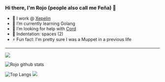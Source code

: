 ### Hi there, I'm Rojo (people also call me Feña) 👋

- 🔭 I work @ [Xepelin](https://github.com/xepelinapp)
- 🌱 I’m currently learning Golang
- 🤔 I’m looking for help with [Cord](https://github.com/rojosinalma/cord)
- 📜 Indentation: spaces (2)
- ⚡ Fun fact: I'm pretty sure I was a Muppet in a previous life

--- 

![](https://komarev.com/ghpvc/?username=rojosinalma&color=red)

![Rojo github stats](https://github-readme-stats.vercel.app/api?username=rojosinalma&theme=chartreuse-dark&count_private=true&show_icons=true&include_all_commits=true)

![Top Langs](https://github-readme-stats.vercel.app/api/top-langs/?username=rojosinalma&theme=chartreuse-dark) ![](https://github-profile-trophy.vercel.app/?username=rojosinalma&theme=matrix&column=4&no-frame=true&no-bg=true)
